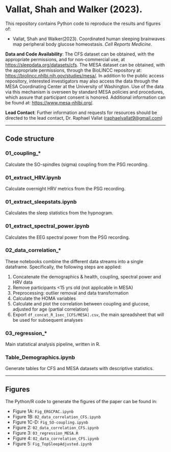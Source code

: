 # Vallat, Shah and Walker (2023).

This repository contains Python code to reproduce the results and figures of:

- Vallat, Shah and Walker(2023). Coordinated human sleeping brainwaves map peripheral body glucose homeostasis. _Cell Reports Medicine_.

**Data and Code Availability**: The CFS dataset can be obtained, with the appropriate permissions, and for non-commercial use, at https://sleepdata.org/datasets/cfs. The MESA dataset can be obtained, with the appropriate permissions, through the BioLINCC repository at: https://biolincc.nhlbi.nih.gov/studies/mesa/. In addition to the public access repository, interested investigators may also access the data through the MESA Coordinating Center at the University of Washington. Use of the data via this mechanism is overseen by standard MESA policies and procedures, which assure that participant consent is honored. Additional information can be found at: https://www.mesa-nhlbi.org/.

**Lead Contact**: Further information and requests for resources should be directed to the lead contact, Dr. Raphael Vallat (raphaelvallat9@gmail.com)

*********

## Code structure

### 01_coupling_*

Calculate the SO-spindles (sigma) coupling from the PSG recording.

### 01_extract_HRV.ipynb

Calculate overnight HRV metrics from the PSG recording.

### 01_extract_sleepstats.ipynb

Calculates the sleep statistics from the hypnogram.

### 01_extract_spectral_power.ipynb

Calculates the EEG spectral power from the PSG recording.

### 02_data_correlation_*

These notebooks combine the different data streams into a single dataframe. Specifically, the following steps are applied:

1. Concatenate the demographics & health, coupling, spectral power and HRV data
2. Remove participants <15 yrs old (not applicable in MESA)
3. Preprocessing: outlier removal and data transformation
4. Calculate the HOMA variables
5. Calculate and plot the correlation between coupling and glucose, adjusted for age (partial correlation)
6. Export `df_concat_R_1sec_[CFS/MESA].csv`, the main spreadsheet that will be used for subsequent analyses

### 03_regression_*

Main statistical analysis pipeline, written in R.

### Table_Demographics.ipynb

Generate tables for CFS and MESA datasets with descriptive statistics.

*********

## Figures

The Python/R code to generate the figures of the paper can be found in:

- Figure 1A: `Fig_ERGCPAC.ipynb`
- Figure 1B: `02_data_correlation_CFS.ipynb`
- Figure 1C-D: `Fig_SO-coupling.ipynb`
- Figure 2: `02_data_correlation_CFS.ipynb`
- Figure 3: `03_regression_MESA.R`
- Figure 4: `02_data_correlation_CFS.ipynb`
- Figure 5: `Fig_TopSleepAdjusted.ipynb`